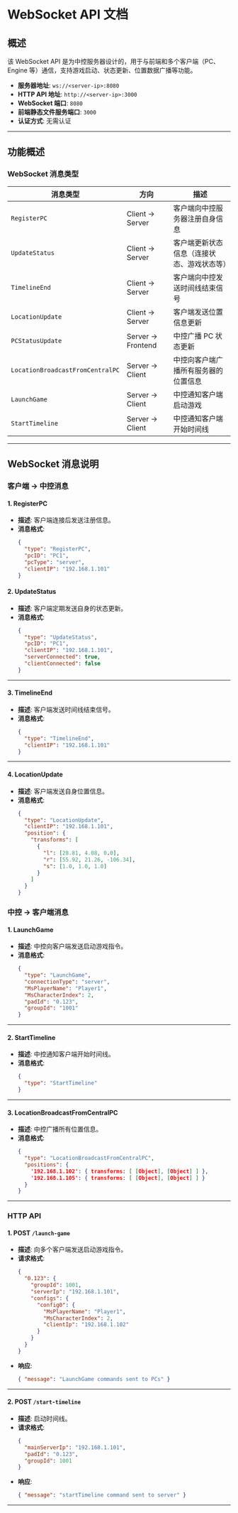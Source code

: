 # WebSocket API 文档

## 概述
该 WebSocket API 是为中控服务器设计的，用于与前端和多个客户端（PC、Engine 等）通信，支持游戏启动、状态更新、位置数据广播等功能。

- **服务器地址**: `ws://<server-ip>:8080`
- **HTTP API 地址**: `http://<server-ip>:3000`
- **WebSocket 端口**: `8080`
- **前端静态文件服务端口**: `3000`
- **认证方式**: 无需认证

---

## 功能概述

### WebSocket 消息类型

| **消息类型**             | **方向**         | **描述**                                   |
|--------------------------|------------------|--------------------------------------------|
| `RegisterPC`             | Client → Server | 客户端向中控服务器注册自身信息              |
| `UpdateStatus`           | Client → Server | 客户端更新状态信息（连接状态、游戏状态等）  |
| `TimelineEnd`            | Client → Server | 客户端向中控发送时间线结束信号              |
| `LocationUpdate`         | Client → Server | 客户端发送位置信息更新                      |
| `PCStatusUpdate`         | Server → Frontend | 中控广播 PC 状态更新                        |
| `LocationBroadcastFromCentralPC` | Server → Client | 中控向客户端广播所有服务器的位置信息         |
| `LaunchGame`             | Server → Client | 中控通知客户端启动游戏                      |
| `StartTimeline`          | Server → Client | 中控通知客户端开始时间线                    |


---

## WebSocket 消息说明

### 客户端 → 中控消息

#### **1. RegisterPC**
- **描述**: 客户端连接后发送注册信息。
- **消息格式**:
  ```json
  {
    "type": "RegisterPC",
    "pcID": "PC1",
    "pcType": "server",
    "clientIP": "192.168.1.101"
  }

#### **2. UpdateStatus**
- **描述**: 客户端定期发送自身的状态更新。
- **消息格式**:
  ```json
  {
    "type": "UpdateStatus",
    "pcID": "PC1",
    "clientIP": "192.168.1.101",
    "serverConnected": true,
    "clientConnected": false
  }
  ```
---

#### **3. TimelineEnd**
- **描述**: 客户端发送时间线结束信号。
- **消息格式**:
  ```json
  {
    "type": "TimelineEnd",
    "clientIP": "192.168.1.101"
  }
  ```
---

#### **4. LocationUpdate**
- **描述**: 客户端发送自身位置信息。
- **消息格式**:
  ```json
  {
    "type": "LocationUpdate",
    "clientIP": "192.168.1.101",
    "position": {
      "transforms": [
        {
          "l": [28.81, 4.08, 0.0],
          "r": [55.92, 21.26, -106.34],
          "s": [1.0, 1.0, 1.0]
        }
      ]
    }
  }
  ```


### 中控 → 客户端消息

#### **1. LaunchGame**
- **描述**: 中控向客户端发送启动游戏指令。
- **消息格式**:
  ```json
  {
    "type": "LaunchGame",
    "connectionType": "server",
    "MsPlayerName": "Player1",
    "MsCharacterIndex": 2,
    "padId": "0.123",
    "groupId": "1001"
  }
  ```
---

#### **2. StartTimeline**
- **描述**: 中控通知客户端开始时间线。
- **消息格式**:
  ```json
  {
    "type": "StartTimeline"
  }
  ```
---
#### **3. LocationBroadcastFromCentralPC**
- **描述**: 中控广播所有位置信息。
- **消息格式**:
  ```json
  {
    "type": "LocationBroadcastFromCentralPC",
    "positions": {
      '192.168.1.102': { transforms: [ [Object], [Object] ] },
      '192.168.1.105': { transforms: [ [Object], [Object] ] }
    }
  }
  ```
---

### HTTP API

#### **1. POST `/launch-game`**
- **描述**: 向多个客户端发送启动游戏指令。
- **请求格式**:
  ```json
  {
    "0.123": {
      "groupId": 1001,
      "serverIp": "192.168.1.101",
      "configs": {
        "config0": {
          "MsPlayerName": "Player1",
          "MsCharacterIndex": 2,
          "clientIp": "192.168.1.102"
        }
      }
    }
  }
  ```
- **响应**:
  ```json
  { "message": "LaunchGame commands sent to PCs" }
  ```

---

#### **2. POST `/start-timeline`**
- **描述**: 启动时间线。
- **请求格式**:
  ```json
  {
    "mainServerIp": "192.168.1.101",
    "padId": "0.123",
    "groupId": 1001
  }
  ```
- **响应**:
  ```json
  { "message": "startTimeline command sent to server" }
  ```

---
